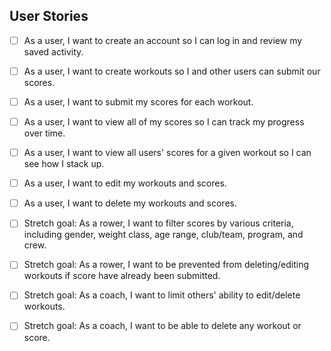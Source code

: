 ## User Stories

-[ ] As a user, I want to create an account so I can log in and review my saved activity.
-[ ] As a user, I want to create workouts so I  and other users can submit our scores.
-[ ] As a user, I want to submit my scores for each workout.
-[ ] As a user, I want to view all of my scores so I can track my progress over time.
-[ ] As a user, I want to view all users' scores for a given workout so I can see how I stack up.
-[ ] As a user, I want to edit my workouts and scores.
-[ ] As a user, I want to delete my workouts and scores.

-[ ] Stretch goal: As a rower, I want to filter scores by various criteria, including gender, weight class, age range, club/team, program, and crew.
-[ ] Stretch goal: As a rower, I want to be prevented from deleting/editing workouts if score have already been submitted.
-[ ] Stretch goal: As a coach, I want to limit others' ability to edit/delete workouts.
-[ ] Stretch goal: As a coach, I want to be able to delete any workout or score.
